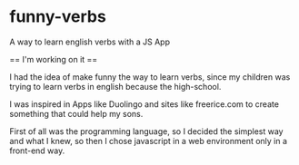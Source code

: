 # funny-verbs
A way to learn english verbs with a JS App

== I'm working on it ==

I had the idea of make funny the way to learn verbs,
since my children was trying to learn verbs in english
because the high-school.

I was inspired in Apps like Duolingo and sites like
freerice.com to create something that could help my sons.

First of all was the programming language, so I decided
the simplest way and what I knew, so then I chose javascript
in a web environment only in a front-end way.
